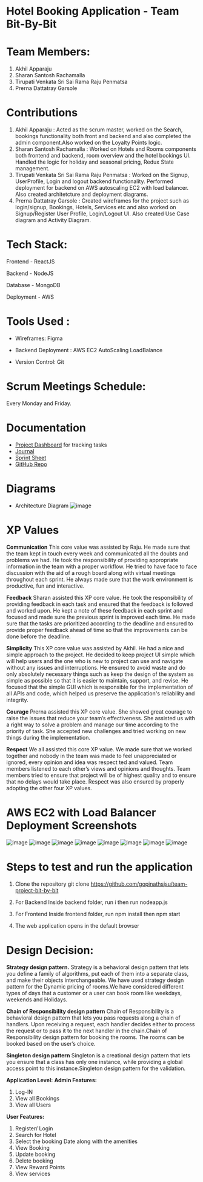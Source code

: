 #  Hotel Booking Application - Team Bit-By-Bit


                                                                                    
# Team Members:
1. Akhil Apparaju 
2. Sharan Santosh Rachamalla
3. Tirupati Venkata Sri Sai Rama Raju Penmatsa
4. Prerna Dattatray Garsole

# Contributions 
1. Akhil Apparaju : Acted as the scrum master, worked on the Search, bookings functionality both front and backend and also completed the admin component.Also worked on the Loyalty Points logic.
2. Sharan Santosh Rachamalla : Worked on Hotels and Rooms components both frontend and backend, room overview and the hotel bookings UI. Handled the logic for holiday and seasonal pricing, Redux State management.
3. Tirupati Venkata Sri Sai Rama Raju Penmatsa : Worked on the Signup, UserProfile, Login and logout backend functionality. Performed deployment for backend on AWS autoscaling EC2 with load balancer. Also created architetcture and deployment diagrams.
4. Prerna Dattatray Garsole : Created wireframes for the project such as login/signup, Bookings, Hotels, Services etc and also worked on Signup/Register User Profile, Login/Logout UI. Also created Use Case diagram and Activity Diagram.

# Tech Stack:
Frontend - ReactJS

Backend - NodeJS

Database - MongoDB

Deployment - AWS

# Tools Used :

* Wireframes: Figma 

* Backend Deployment : AWS EC2 AutoScaling LoadBalance 

* Version Control: Git

# Scrum Meetings Schedule:

Every Monday and Friday.

# Documentation

* [Project Dashboard](https://github.com/orgs/gopinathsjsu/projects/23) for tracking tasks
* [Journal](https://github.com/gopinathsjsu/team-project-bit-by-bit/blob/main/HotelBookingApplication/files/Journal/Journal.xlsx) 
* [Sprint Sheet](https://github.com/gopinathsjsu/team-project-bit-by-bit/blob/main/HotelBookingApplication/files/Sprint/Sprint.xlsx)
* [GitHub Repo](https://github.com/gopinathsjsu/team-project-bit-by-bit)


# Diagrams

* Architecture Diagram
![image](https://user-images.githubusercontent.com/48201939/168221088-add5c3c1-40a9-4fe8-9e7e-5552f9480552.png)


# XP Values

**Communication**
This core value was assisted by Raju. He made sure that the team kept in touch every week and communicated all the doubts and problems we had. He took the responsibility of providing appropriate information in the team with a proper workflow. He tried to have face to face discussion with the aid of a rough board along with virtual meetings throughout each sprint. He always made sure that the work environment is productive, fun and interactive.

**Feedback**
Sharan assisted this XP core value. He took the responsibility of providing feedback in each task and ensured that the feedback is followed and worked upon. He kept a note of these feedback in each sprint and focused and made sure the previous sprint is improved each time. He made sure that the tasks are prioritized according to the deadline and ensured to provide proper feedback ahead of time so that the improvements can be done before the deadline.

**Simplicity**
This XP core value was assisted by Akhil. He had a nice and simple approach to the project. He decided to keep project UI simple which will help users and the one who is new to project can use and navigate without any issues and interruptions. He ensured to avoid waste and do only absolutely necessary things such as keep the design of the system as simple as possible so that it is easier to maintain, support, and revise. He focused that the simple GUI which is responsible for the implementation of all APIs and code, which helped us preserve the application's reliability and integrity.

**Courage**
Prerna assisted this XP core value. She showed great courage to raise the issues that reduce your team’s effectiveness. She assisted us with a right way to solve a problem and manage our time according to the priority of task. She accepted new challenges and tried working on new things during the implementation.

**Respect**
We all assisted this core XP value. We made sure that we worked together and nobody in the team was made to feel unappreciated or ignored, every opinion and idea was respect	ted and valued. Team members listened to each other’s views and opinions and thoughts. Team members tried to ensure that project will be of highest quality and to ensure that no delays would take place. Respect was also ensured by properly adopting the other four XP values.


# AWS EC2 with Load Balancer Deployment Screenshots 


![image](https://user-images.githubusercontent.com/48201939/168220405-d2799de1-dd5f-43d9-9480-37ed84b46992.png)
![image](https://user-images.githubusercontent.com/48201939/168220417-d6d0020f-a445-4b53-8a5c-b45d7e306cf0.png)
![image](https://user-images.githubusercontent.com/48201939/168220426-a2134edc-806e-4f20-a3da-08602f6537cf.png)
![image](https://user-images.githubusercontent.com/48201939/168220436-7fdc405c-ead1-4eee-bb24-e69b0860c283.png)
![image](https://user-images.githubusercontent.com/48201939/168220443-576f68c1-1475-4a89-824e-73bbe56f7f05.png)
![image](https://user-images.githubusercontent.com/48201939/168220452-095947be-72f0-49f3-8346-131d4f18fd5f.png)
![image](https://user-images.githubusercontent.com/48201939/168220463-2c4a839d-c5f7-461d-9911-944f71b5aef9.png)
![image](https://user-images.githubusercontent.com/48201939/168220485-3f1817cc-dd9a-4d79-8461-d9563710e7b9.png)

# Steps to test and run the application

1. Clone the repository
   git clone https://github.com/gopinathsjsu/team-project-bit-by-bit 
   
2. For Backend
   Inside backend folder, run i then run nodeapp.js
   
3. For Frontend
   Inside frontend folder, run npm install
   then npm start

4. The web application opens in the default browser


# Design Decision:

**Strategy design pattern.**
Strategy is a behavioral design pattern that lets you define a family of algorithms, put each of them into a separate class, and make their objects interchangeable. We have used strategy design pattern for the Dynamic pricing of rooms.We have considered different types of days that a customer or a user can book room like weekdays, weekends and Holidays.

**Chain of Responsibility design pattern**
Chain of Responsibility is a behavioral design pattern that lets you pass requests along a chain of handlers. Upon receiving a request, each handler decides either to process the request or to pass it to the next handler in the chain.Chain of Responsibility design pattern for booking the rooms. The rooms can be booked based on the user’s choice. 

**Singleton design pattern**
Singleton is a creational design pattern that lets you ensure that a class has only one instance, while providing a global access point to this instance.Singleton design pattern for the validation. 

**Application Level:**
**Admin Features:**
1. Log-IN
2. View all Bookings
3. View all Users

**User Features:**
1. Register/ Login
2. Search for Hotel 
3. Select the booking Date along with the amenities
4. View Booking
5. Update booking
6. Delete booking
7. View Reward Points
8. View services





